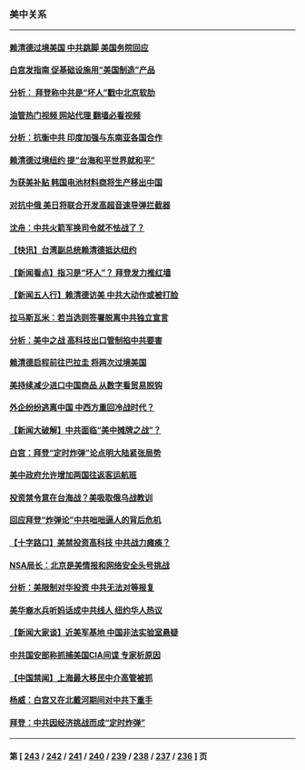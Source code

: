 ### 美中关系
---
#### [赖清德过境美国 中共跳脚 美国务院回应](../../pages/nf1412576/n14054021.md?08151245) 
#### [白宫发指南 促基础设施用“美国制造”产品](../../pages/nf1412576/n14053837.md?08151245) 
#### [分析： 拜登称中共是“坏人”戳中北京软肋](../../pages/nf1412576/n14053292.md?08151245) 
#### [油管热门视频 网站代理 翻墙必看视频](http://138.2.39.72:81/youtube.html?epic-marker?08151245)
#### [分析：抗衡中共 印度加强与东南亚各国合作](../../pages/nf1412576/n14053455.md?08151245) 
#### [赖清德过境纽约 提“台海和平世界就和平”](../../pages/nf1412576/n14053386.md?08151245) 
#### [为获美补贴 韩国电池材料商将生产移出中国](../../pages/nf1412576/n14053342.md?08151245) 
#### [对抗中俄 美日将联合开发高超音速导弹拦截器](../../pages/nf1412576/n14053273.md?08151245) 
#### [沈舟：中共火箭军换司令就不怯战了？](../../pages/nf1412576/n14053014.md?08151245) 
#### [【快讯】台湾副总统赖清德抵达纽约](../../pages/nf1412576/n14053043.md?08151245) 
#### [【新闻看点】指习是“坏人”？ 拜登发力推红墙](../../pages/nf1412576/n14052915.md?08151245) 
#### [【新闻五人行】赖清德访美 中共大动作或被打脸](../../pages/nf1412576/n14052993.md?08151245) 
#### [拉马斯瓦米：若当选则签署脱离中共独立宣言](../../pages/nf1412576/n14052976.md?08151245) 
#### [分析：美中之战 高科技出口管制掐中共要害](../../pages/nf1412576/n14050693.md?08151245) 
#### [赖清德启程前往巴拉圭 将两次过境美国](../../pages/nf1412576/n14052933.md?08151245) 
#### [美持续减少进口中国商品 从数字看贸易脱钩](../../pages/nf1412576/n14052943.md?08151245) 
#### [外企纷纷逃离中国 中西方重回冷战时代？](../../pages/nf1412576/n14052564.md?08151245) 
#### [【新闻大破解】中共面临“美中摊牌之战”？](../../pages/nf1412576/n14052585.md?08151245) 
#### [白宫：拜登“定时炸弹”论点明大陆紧张局势](../../pages/nf1412576/n14052605.md?08151245) 
#### [美中政府允许增加两国往返客运航班](../../pages/nf1412576/n14052589.md?08151245) 
#### [投资禁令意在台海战？美吸取俄乌战教训](../../pages/nf1412576/n14052520.md?08151245) 
#### [回应拜登“炸弹论”中共咄咄逼人的背后危机](../../pages/nf1412576/n14052546.md?08151245) 
#### [【十字路口】美禁投资高科技 中共战力瘫痪？](../../pages/nf1412576/n14052371.md?08151245) 
#### [NSA局长：北京是美情报和网络安全头号挑战](../../pages/nf1412576/n14052527.md?08151245) 
#### [分析：美限制对华投资 中共无法对等报复](../../pages/nf1412576/n14052511.md?08151245) 
#### [美华裔水兵听妈话成中共线人 纽约华人热议](../../pages/nf1412576/n14052086.md?08151245) 
#### [【新闻大家谈】近美军基地 中国非法实验室悬疑](../../pages/nf1412576/n14052372.md?08151245) 
#### [中共国安部称抓捕美国CIA间谍 专家析原因](../../pages/nf1412576/n14052322.md?08151245) 
#### [【中国禁闻】上海最大移民中介高管被抓](../../pages/nf1412576/n14051575.md?08151245) 
#### [杨威：白宫又在北戴河期间对中共下重手](../../pages/nf1412576/n14051964.md?08151245) 
#### [拜登：中共因经济挑战而成“定时炸弹”](../../pages/nf1412576/n14051890.md?08151245) 

---
#### 第 [ [243](./243.md?08151245) / [242](./242.md?08151245) / [241](./241.md?08151245) / [240](./240.md?08151245) / [239](./239.md?08151245) / [238](./238.md?08151245) / [237](./237.md?08151245) / [236](./236.md?08151245) ] 页
